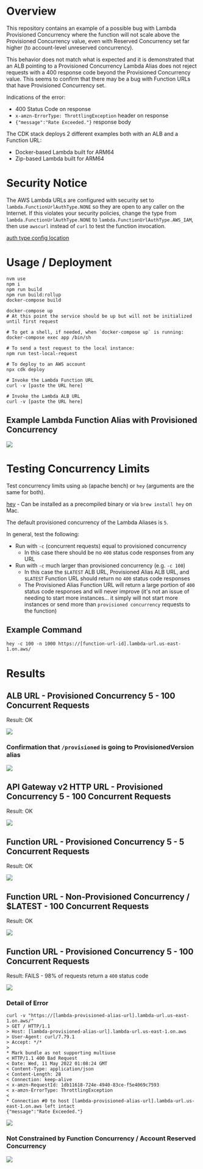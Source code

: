 # Overview

This repository contains an example of a possible bug with Lambda Provisioned Concurrency where the function will not scale above the Provisioned Concurrency value, even with Reserved Concurrency set far higher (to account-level unreserved concurrency).

This behavior does not match what is expected and it is demonstrated that an ALB pointing to a Provisioned Concurrency Lambda Alias does not reject requests with a 400 response code beyond the Provisioned Concurrency value.  This seems to confirm that there may be a bug with Function URLs that have Provisioned Concurrency set.

Indications of the error:
- 400 Status Code on response
- `x-amzn-ErrorType: ThrottlingException` header on response
- `{"message":"Rate Exceeded."}` response body

The CDK stack deploys 2 different examples both with an ALB and a Function URL:

- Docker-based Lambda built for ARM64
- Zip-based Lambda built for ARM64

# Security Notice

The AWS Lambda URLs are configured with security set to `lambda.FunctionUrlAuthType.NONE` so they are open to any caller on the Internet. If this violates your security policies, change the type from `lambda.FunctionUrlAuthType.NONE` to `lambda.FunctionUrlAuthType.AWS_IAM`, then use `awscurl` instead of `curl` to test the function invocation.

[auth type config location](packages/cdk/bin/cdk.ts#L12)

# Usage / Deployment

```
nvm use
npm i
npm run build
npm run build:rollup
docker-compose build

docker-compose up
# At this point the service should be up but will not be initialized until first request

# To get a shell, if needed, when `docker-compose up` is running:
docker-compose exec app /bin/sh

# To send a test request to the local instance:
npm run test-local-request

# To deploy to an AWS account
npx cdk deploy

# Invoke the Lambda Function URL
curl -v [paste the URL here]

# Invoke the Lambda ALB URL
curl -v [paste the URL here]
```

## Example Lambda Function Alias with Provisioned Concurrency

![](art/lambda-function-url-provisioned-alias.png)

# Testing Concurrency Limits

Test concurrency limits using `ab` (apache bench) or `hey` (arguments are the same for both).

[hey](https://github.com/rakyll/hey) - Can be installed as a precompiled binary or via `brew install hey` on Mac.

The default provisioned concurrency of the Lambda Aliases is `5`.

In general, test the following:
- Run with `-c` (concurrent requests) equal to provisioned concurrency
  - In this case there should be no `400` status code responses from any URL
- Run with `-c` much larger than provisioned concurrency (e.g. `-c 100`)
  - In this case the `$LATEST` ALB URL, Provisioned Alias ALB URL, and `$LATEST` Function URL should return no `400` status code responses
  - The Provisioned Alias Function URL will return a large portion of `400` status code responses and will never improve (it's not an issue of needing to start more instances... it simply will not start more instances or send more than `provisioned concurrency` requests to the function)

## Example Command

```
hey -c 100 -n 1000 https://[function-url-id].lambda-url.us-east-1.on.aws/
```

# Results

## ALB URL - Provisioned Concurrency 5 - 100 Concurrent Requests

Result: OK

![](art/alb-url-provisioned-c-100.png)

### Confirmation that `/provisioned` is going to ProvisionedVersion alias

![](art/alb-url-provisioned-curl.png)

## API Gateway v2 HTTP URL - Provisioned Concurrency 5 - 100 Concurrent Requests

Result: OK

![](art/lambda-api-gateway-provisioned-c-100.png)

## Function URL - Provisioned Concurrency 5 - 5 Concurrent Requests

Result: OK

![](art/function-url-provisioned-c-5.png)

## Function URL - Non-Provisioned Concurrency / $LATEST - 100 Concurrent Requests

Result: OK

![](art/function-url-non-provisioned-c-100.png)

## Function URL - Provisioned Concurrency 5 - 100 Concurrent Requests

Result: FAILS - 98% of requests return a `400` status code

![](art/function-url-provisioned-c-100.png)

### Detail of Error

```
curl -v "https://[lambda-provisioned-alias-url].lambda-url.us-east-1.on.aws/"
> GET / HTTP/1.1
> Host: [lambda-provisioned-alias-url].lambda-url.us-east-1.on.aws
> User-Agent: curl/7.79.1
> Accept: */*
> 
* Mark bundle as not supporting multiuse
< HTTP/1.1 400 Bad Request
< Date: Wed, 11 May 2022 01:08:24 GMT
< Content-Type: application/json
< Content-Length: 28
< Connection: keep-alive
< x-amzn-RequestId: 1db11618-724e-4940-83ce-f5e4069c7593
< x-amzn-ErrorType: ThrottlingException
< 
* Connection #0 to host [lambda-provisioned-alias-url].lambda-url.us-east-1.on.aws left intact
{"message":"Rate Exceeded."}
```

![](art/lambda-function-url-provisioned-curl-error.png)

### Not Constrained by Function Concurrency / Account Reserved Concurrency

![](art/lambda-function-concurrency.png)